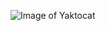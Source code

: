 ![Image of Yaktocat](https://factana.sharepoint.com/:i:/g/EcsyFih0aOhEj7VzT0uK4l4Bv7WmuuNw0gIQR41KBJIitQ?e=ZK28Ie)
